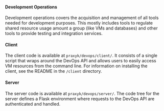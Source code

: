 #### Development Operations

Development operations covers the acquisition and management of all tools needed for development purposes. This mostly includes tools to regulate shared resource usage amount a group (like VMs and databases) and other tools to provide testing and integration services.

#### Client
The client code is available at `praxyk/devops/client/`. It consists of a single script that wraps around the DevOps API and allows users to easily access VM resources from the command line. For information on installing the client, see the README in the `/client` directory.

#### Server
The server code is available at `praxyk/devops/server/`.
The code tree for the server defines a Flask environment where requests to the DevOps API are authenticated and handled.

